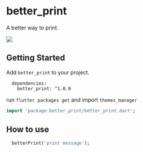 # better_print

A better way to print.


![](https://github.com/sanihaq/better_print/blob/master/assets/example.gif)

## Getting Started

Add `better_print` to your project.
```
  dependencies:
    better_print: ^1.0.0
```

run `flutter packages get` and import `themes_manager`
```dart
import 'package:better_print/better_print.dart';
```

## How to use

```dart
  betterPrint('print message');
```
